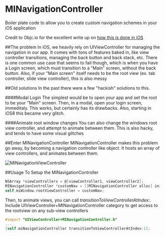 MINavigationController
======================

Boiler plate code to allow you to create custom navigation schemes in your iOS application

Credit to Objc.io for the excellent write up on [how this is done in iOS](http://www.objc.io/issue-12/custom-container-view-controller-transitions.html)

##The problem
In iOS, we heavily rely on UIViewController for managing the navigation in our app.  It comes with tons of features baked in, like view controller transitions, managing the back button and back stack, etc.  There is one common use case that seems to fail though, which is when you have a Login screen, which must transition to a "Main" screen, without the back button. Also, if your "Main screen" itself needs to be the root view (ex. tab controller, slide view controller), this is also messy

##Old solutions
In the past there were a few "hackish" solutions to this.  

####Modal Login
The simplest would be to open your app and set the root to be your "Main" screen.  Then, in a modal, open your login screen, immeditaly.  This works, but certainly has its drawbacks.  Also, starting in iOS8 this became very glitch.  

####Animate root window changes
You can also change the windows root view controller, and attempt to animate between them.  This is also hacky, and tends to have some visual glitches

##Enter MINavigationController
MINavigationController makes this problem go away, by becoming a navigation controller like object.  It hosts an array of view controllers, and animates between them.  

![MINavigationViewController](https://github.com/ivedix/MINavigationController/blob/master/MINavigationController.gif "")

##Usage
To Setup the MINavigationController 

```objective-c
NSArray *viewControllers = @[viewController1, viewController2];    
MINavigationController *customNav = [[MINavigationController alloc] initWithViewControllers:viewControllers];
self.miWindow.rootViewController = customNav;
```

Then, to animate views, you can call *transitionToViewControllerAtIndex:*.  Include UIViewController+MINavigationController category to get access to the rootview on any sub-view controllers

```objective-c
#import "UIViewController+MINavigationController.h"
...
[self.miNavigationController transitionToViewControllerAtIndex:1];
```




